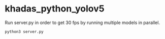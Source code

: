 # khadas_python_yolov5
Run server.py in order to get 30 fps by running multiple models in parallel.
```
python3 server.py
```
